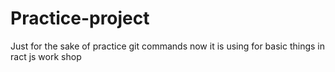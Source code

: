 # Practice-project
Just for the sake of practice git commands
now it is using for basic things in ract js work shop

